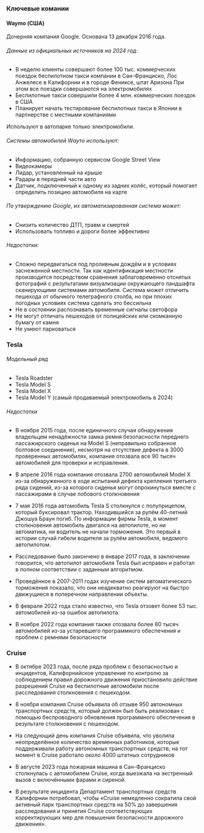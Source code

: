 ### Ключевые комании
#### Waymo (США) 
Дочерняя компания Google. Основана 13 декабря 2016 года.

###### Данные из официальных источников на 2024 год:
- В неделю клиенты совершают более 100 тыс. коммерческих поездок беспилотном такси компании в Сан-Франциско, Лос Анжелесе в Калифорнии и в городе Фениксе, штат Аризона При этом все поездки совершаются на электромобилях
- Беспилотные такси совершили более 4 млн. коммерческих поездок в США
- Планирует начать тестирование беспилотных такси в Японии в партнерстве с местными компаниями

Используют в автопарке только электромобили.

###### Системы автомобилей Wауто используют:
- Информацию, собранную сервисом Google Street View
- Видеокамеры
- Лидар, установленный на крыше
- Радары в передней части авто
- Датчик, подключенный к одному из задних колёс, который помогает определить позицию автомобиля на карте

###### По утверждению Google, их автоматизированная система может:
- Снизить количество ДТП, травм и смертей
- Использовать топливо и дороги более эффективно

###### Недостатки: 
- Cложно передвигаться под проливным дождём и в условиях заснеженной местности.
  Так как идентификация местности производится посредством сравнения заблаговременно отснятых фотографий с результатами визуализации окружающего ландшафта сканирующими системами автомобиля. 
  Система может отличить пешехода от обычного телеграфного столба, но при плохих погодных условиях система сделать это бессильна
- Не в состоянии распознавать временные сигналы светофора
- Не могут отличать пешеходов от полицейских или скомканную бумагу от камня
- Не умеют парковаться

### Tesla
###### Модельный ряд 
- Tesla Roadster
- Tesla Model S
- Tesla Model X
- Tesla Model Y (самый продаваемый электромобиль в 2024)


###### Недостатки
- В ноябре 2015 года, после единичного случая обнаружения владельцем ненадёжности замка ремня безопасности переднего пассажирского сиденья на Model S (неправильно собранное болтовое соединение), несмотря на отсутствие дефекта в 3000 проверенных автомобилях, компания отозвала все 90 тысяч автомобилей для проверки и исправления.

- В апреле 2016 года компания отозвала 2700 автомобилей Model X из-за обнаруженного в ходе испытаний дефекта крепления третьего ряда сидений, из-за которого сиденья могут опрокинуться вместе с пассажирами в случае лобового столкновения

- 7 мая 2016 года автомобиль Tesla S столкнулся с полуприцепом, который буксировал трактор. Находившийся за рулём 40-летний Джошуа Браун погиб. По информации фирмы Tesla, в момент столкновения автомобиль двигался на автопилоте, но ни автоматика, ни водитель не начали торможения. Это первый в истории случай гибели водителя за рулём автомобиля, ведомого автопилотом.

- Расследование было закончено в январе 2017 года, в заключении говорится, что автопилот автомобиля Tesla был исправен и работал в полном соответствии с заданным алгоритмом.

- Проведённое в 2007-2011 годах изучение систем автоматического торможения показало, что они неадекватно реагируют на быстро движущиеся в поперечном направлении объекты.

- В феврале 2022 года стало известно, что Tesla отзовет более 53 тыс. автомобилей из-за ошибок автопилота.

- В ноябре 2022 года компания также отозвала более 80 тысяч автомобилей из-за устаревшего программного обеспечения и проблем с ремнями безопасности

### Cruise 
- В октябре 2023 года, после ряда проблем с безопасностью и инцидентов, Калифорнийское управление по контролю за соблюдением правил дорожного движения приостановило действие разрешений Cruise на беспилотные автомобили после расследования столкновения с пешеходом.

- 8 ноября компания Cruise объявила об отзыве 950 автономных транспортных средств, который должен был быть реализован с помощью беспроводного обновления программного обеспечения в результате столкновения с пешеходом.

- На следующий день компания Cruise объявила, что уволила неопределённое количество временных работников, которые поддерживали работу автономных транспортных средств; на тот момент в Cruise работало около 4000 штатных сотрудников
- В августе 2023 года пожарная машина в Сан-Франциско столкнулась с автомобилем Cruise, когда выезжала на экстренный вызов с включёнными фарами и сиреной.

- В результате инцидента Департамент транспортных средств Калифорнии потребовал, чтобы «Cruise немедленно сократила свой активный парк транспортных средств на 50% до завершения расследования и принятия Cruise соответствующих корректирующих мер для повышения безопасности дорожного движения».